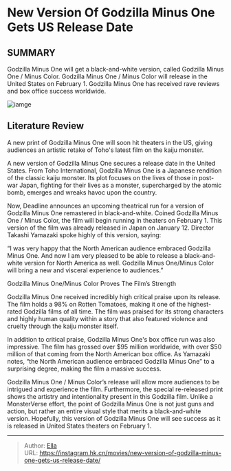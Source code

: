 # New Version Of Godzilla Minus One Gets US Release Date


## SUMMARY 



  Godzilla Minus One will get a black-and-white version, called Godzilla Minus One / Minus Color.   Godzilla Minus One / Minus Color will release in the United States on February 1.   Godzilla Minus One has received rave reviews and box office success worldwide.  

![iamge](https://static1.srcdn.com/wordpress/wp-content/uploads/2024/01/godzilla-with-his-bright-blue-eyes-and-lots-of-debris-around-it-in-godzilla-minus-one.jpg)

## Literature Review

A new print of Godzilla Minus One will soon hit theaters in the US, giving audiences an artistic retake of Toho&#39;s latest film on the kaiju monster.




A new version of Godzilla Minus One secures a release date in the United States. From Toho International, Godzilla Minus One is a Japanese rendition of the classic kaiju monster. Its plot focuses on the lives of those in post-war Japan, fighting for their lives as a monster, supercharged by the atomic bomb, emerges and wreaks havoc upon the country.




Now, Deadline announces an upcoming theatrical run for a version of Godzilla Minus One remastered in black-and-white. Coined Godzilla Minus One / Minus Color, the film will begin running in theaters on February 1. This version of the film was already released in Japan on January 12. Director Takashi Yamazaki spoke highly of this version, saying: 



“I was very happy that the North American audience embraced Godzilla Minus One. And now I am very pleased to be able to release a black-and-white version for North America as well. Godzilla Minus One/Minus Color will bring a new and visceral experience to audiences.”




 Godzilla Minus One/Minus Color Proves The Film’s Strength 
         

Godzilla Minus One received incredibly high critical praise upon its release. The film holds a 98% on Rotten Tomatoes, making it one of the highest-rated Godzilla films of all time. The film was praised for its strong characters and highly human quality within a story that also featured violence and cruelty through the kaiju monster itself. 




In addition to critical praise, Godzilla Minus One&#39;s box office run was also impressive. The film has grossed over $95 million worldwide, with over $50 million of that coming from the North American box office. As Yamazaki notes, “the North American audience embraced Godzilla Minus One” to a surprising degree, making the film a massive success. 

Godzilla Minus One / Minus Color’s release will allow more audiences to be intrigued and experience the film. Furthermore, the special re-released print shows the artistry and intentionality present in this Godzilla film. Unlike a MonsterVerse effort, the point of Godzilla Minus One is not just guns and action, but rather an entire visual style that merits a black-and-white version. Hopefully, this version of Godzilla Minus One will see success as it is released in United States theaters on February 1.



---

> Author: [Ella](https://instagram.hk.cn/)  
> URL: https://instagram.hk.cn/movies/new-version-of-godzilla-minus-one-gets-us-release-date/  


